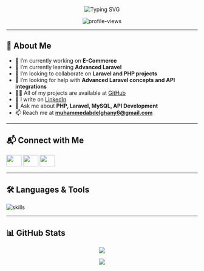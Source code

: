 <!-- Header with animated typing -->
<p align="center">
  <img src="https://readme-typing-svg.demolab.com?font=Fira+Code&weight=600&size=24&duration=2500&pause=800&color=00BFFF&center=true&vCenter=true&width=700&lines=Hi+%F0%9F%91%8B%2C+I'm+Muhammed+Abd+El-Ghany;Backend+Developer+%7C+Laravel+%7C+PHP+%7C+MySQL;Passionate+about+Clean+Code+and+APIs;Let's+build+something+great+together+%F0%9F%92%BB" alt="Typing SVG" />
</p>

<p align="center">
  <img src="https://komarev.com/ghpvc/?username=mohammed-abdelghany&label=Profile%20views&color=0e75b6&style=flat" alt="profile-views" />
</p>



---

## 🚀 About Me

- 🔭 I’m currently working on **E-Commerce**
- 🌱 I’m currently learning **Advanced Laravel**
- 👯 I’m looking to collaborate on **Laravel and PHP projects**
- 🤝 I’m looking for help with **Advanced Laravel concepts and API integrations**
- 👨‍💻 All of my projects are available at [GitHub](https://github.com/Mohammed-Abdelghany)
- 📝 I write on [LinkedIn](https://www.linkedin.com/in/muhammed-abd-el-ghany-640716318/)
- 💬 Ask me about **PHP, Laravel, MySQL, API Development**
- 📫 Reach me at **muhammedabdelghany6@gmail.com**

---

## 📬 Connect with Me

<p align="left">
  <a href="https://dev.to/muahmmed_div" target="blank"><img src="https://raw.githubusercontent.com/rahuldkjain/github-profile-readme-generator/master/src/images/icons/Social/devto.svg" height="30" width="40" /></a>
  <a href="https://linkedin.com/in/muhammed-abd-el-ghany-640716318" target="blank"><img src="https://raw.githubusercontent.com/rahuldkjain/github-profile-readme-generator/master/src/images/icons/Social/linked-in-alt.svg" height="30" width="40" /></a>
  <a href="https://fb.com/mohamed.abdlghany.98" target="blank"><img src="https://raw.githubusercontent.com/rahuldkjain/github-profile-readme-generator/master/src/images/icons/Social/facebook.svg" height="30" width="40" /></a>
</p>

---

## 🛠️ Languages & Tools

<p align="left">
  <img src="https://skillicons.dev/icons?i=php,laravel,mysql,js,html,css,git,vscode" alt="skills" />
</p>

---

## 📊 GitHub Stats

<p align="center">
  <img src="https://github-readme-stats.vercel.app/api/top-langs/?username=mohammed-abdelghany&layout=compact&theme=tokyonight" />
</p>

<p align="center">
  <img src="https://github-readme-streak-stats.herokuapp.com?user=mohammed-abdelghany&theme=tokyonight" />
</p>
